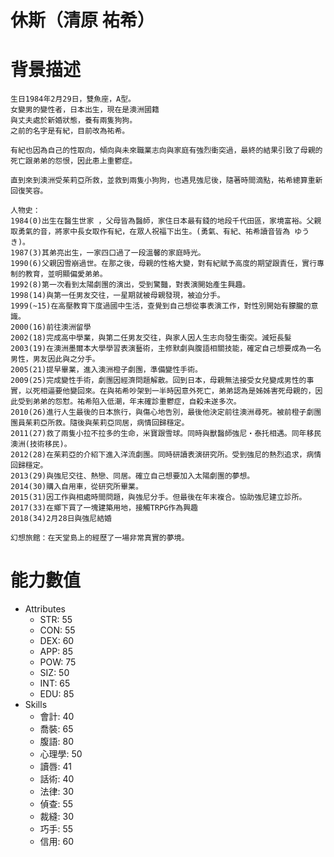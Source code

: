 # 休斯（清原 祐希）

# 背景描述

```
生日1984年2月29日，雙魚座，A型。
女變男的變性者，日本出生，現在是澳洲國籍
與丈夫處於新婚狀態，養有兩隻狗狗。
之前的名字是有紀，目前改為祐希。

有紀也因為自己的性取向，傾向與未來職業志向與家庭有強烈衝突過，最終的結果引致了母親的死亡跟弟弟的怨恨，因此患上重鬱症。

直到來到澳洲受茱莉亞所救，並救到兩隻小狗狗，也遇見強尼後，隨著時間滴點，祐希總算重新回復笑容。

人物史：
1984(0)出生在醫生世家 ，父母皆為醫師，家住日本最有錢的地段千代田區，家境富裕。父親取勇氣的音，將家中長女取作有紀，在眾人祝福下出生。(勇氣、有紀、祐希讀音皆為 ゆうき)。
1987(3)其弟亮出生，一家四口過了一段溫馨的家庭時光。
1990(6)父親因雪崩過世。在那之後，母親的性格大變，對有紀賦予高度的期望跟責任，實行專制的教育，並明顯偏愛弟弟。
1992(8)第一次看到太陽劇團的演出，受到驚豔，對表演開始產生興趣。
1998(14)與第一任男友交往，一星期就被母親發現，被迫分手。
1999(~15)在高壓教育下度過國中生活，查覺到自己想從事表演工作，對性別開始有朦朧的意識。
2000(16)前往澳洲留學
2002(18)完成高中學業，與第二任男友交往，與家人因人生志向發生衝突。減短長髮
2003(19)在澳洲墨爾本大學學習表演藝術，主修默劇與腹語相關技能，確定自己想要成為一名男性，男友因此與之分手。
2005(21)提早畢業，進入澳洲橙子劇團，準備變性手術。
2009(25)完成變性手術，劇團因經濟問題解散。回到日本，母親無法接受女兒變成男性的事實，以死相逼要他變回來。在與祐希吵架到一半時因意外死亡，弟弟認為是姊姊害死母親的，因此受到弟弟的怨懟。祐希陷入低潮，年末確診重鬱症，自殺未遂多次。
2010(26)進行人生最後的日本旅行，與傷心地告別，最後他決定前往澳洲尋死。被前橙子劇團團員茱莉亞所救。隨後與茱莉亞同居，病情回歸穩定。
2011(27)救了兩隻小拉不拉多的生命，米寶跟雪球。同時與獸醫師強尼‧泰托相遇。同年移民澳洲(技術移民)。
2012(28)在茱莉亞的介紹下進入洋流劇團。同時研讀表演研究所。受到強尼的熱烈追求，病情回歸穩定。
2013(29)與強尼交往、熱戀、同居。確立自己想要加入太陽劇團的夢想。
2014(30)購入自用車，從研究所畢業。
2015(31)因工作與相處時間問題，與強尼分手。但最後在年末複合。協助強尼建立診所。
2017(33)在鄉下買了一塊建築用地，接觸TRPG作為興趣
2018(34)2月28日與強尼結婚

幻想旅館：在天堂島上的經歷了一場非常真實的夢境。
```

# 能力數值

- Attributes
  - STR: 55 
  - CON: 55 
  - DEX: 60 
  - APP: 85 
  - POW: 75 
  - SIZ: 50 
  - INT: 65 
  - EDU: 85
- Skills
  - 會計: 40 
  - 喬裝: 65 
  - 腹語: 80 
  - 心理學: 50 
  - 讀唇: 41 
  - 話術: 40 
  - 法律: 30 
  - 偵查: 55 
  - 裁縫: 30 
  - 巧手: 55 
  - 信用: 60
